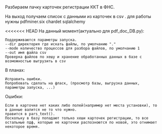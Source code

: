 Разбираем пачку карточек регистрации ККТ в ФНС.

На выход получаем список с данными из карточек в csv .
для работы нужны pdfminer.six chardet sqlalchemy

<<<<<<< HEAD
На данный момент(актуально для pdf_doc_DB.py):

    Поддерживаются параметры запуска.    
    --dir директория где искать файлы, по умолчанию "."
    --mode количество процессов для разбора файлов, по умолчанию 1
    --out имя файла csv
    Проверка файлов по хешу и хранение обработанных данных в базе с возможностью выгрузить в csv


В планах:

    Исправить ошибки.
    Попробовать сделать на фласк, (просмотр базы, выгрузка данных, параметры запуска, ...)

Ошибки:

    Если в карточке нет каких либо полей(например нет места установки), то в данные валится не то что нужно. 
    правится в pars_text().
    Поскольку в базу попадают только хеши карточек регистрации, то все остальные пдф, которые не карточки распозноются по новой, это отнимает некоторое время.
